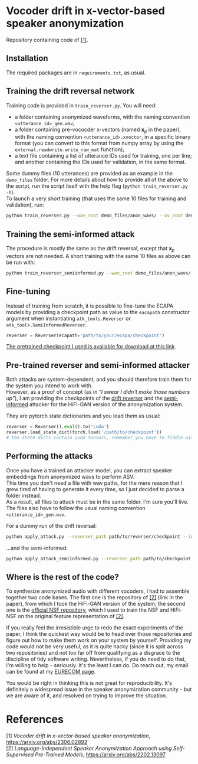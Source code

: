 # Vocoder drift in x-vector-based speaker anonymization
Repository containing code of [[1]](#mipa23).

## Installation
The required packages are in `requirements.txt`, as usual.

## Training the drift reversal network
Training code is provided in `train_reverser.py`. You will need:

- a folder containing anonymized waveforms, with the naming convention `<utterance_id>_gen.wav`;
- a folder containing pre-vococder x-vectors (named $\mathbf{x}_p$ in the paper), with the naming convention `<utterance_id>.xvector`, in a specific binary format (you can convert to this format from numpy array by using the `external.readwrite.write_raw_mat` function);
- a text file containing a list of utterance IDs used for training, one per line; and another containing the IDs used for validation, in the same format.

Some dummy files (10 utterances) are provided as an example in the `demo_files` folder. For more details about how to provide all of the above to the script, run the script itself with the help flag (`python train_reverser.py -h`).  
To launch a very short training (that uses the same 10 files for training and validation), run:
```bash
python train_reverser.py --wav_root demo_files/anon_wavs/ --xv_root demo_files/xvectors_anonymized/ --ids_list demo_files/demo_files.txt --ids_list_val demo_files/demo_files.txt
```

## Training the semi-informed attack
The procedure is mostly the same as the drift reversal, except that $\mathbf{x}_p$ vectors are not needed. A short training with the same 10 files as above can be run with:
```bash
python train_reverser_semiinformed.py --wav_root demo_files/anon_wavs/ --ids_list demo_files/demo_files.txt --ids_list_val demo_files/demo_files.txt
```

## Fine-tuning
Instead of training from scratch, it is possible to fine-tune the ECAPA models by providing a checkpoint path as value to the `eacapath` constructor argument when instantiating `atk_tools.Reverser` or `atk_tools.SemiInformedReverser`.
```python
reverser = Reverser(ecapath='path/to/your/ecapa/checkpoint')
```
[The pretrained checkpoint I used is available for download at this link](https://nextcloud.eurecom.fr/s/3cEJqmLfrxyrXJw).

## Pre-trained reverser and semi-informed attacker
Both attacks are system-dependent, and you should therefore train them for the system you intend to work with.  
However, as a proof of concept (as in *"I swear I didn't make those numbers up"*), I am providing the checkpoints of the [drift reverser](https://nextcloud.eurecom.fr/s/T6TWJMWFBik52Pc) and the [semi-informed](https://nextcloud.eurecom.fr/s/t3DCJSpBrktGoa2) attacker for the HiFi-GAN version of the anonymization system.

They are pytorch state dictionaries and you load them as usual:
```python
reverser = Reverser().eval().to('cuda')
reverser.load_state_dict(torch.load('/path/to/checkpoint'))
# the state dicts contain cuda tensors, remember you have to fiddle with map_location if you wanna have them on cpu
```

## Performing the attacks
Once you have a trained an attacker model, you can extract speaker embeddings from anonymized wavs to perform ASV.  
This time you don't need a file with wav paths, for the mere reason that I grew tired of having to generate it every time, so I just decided to parse a folder instead.  
As a result, all files to attack must be in the same folder. I'm sure you'll live.  
The files also have to follow the usual naming convention `<utterance_id>_gen.wav`.

For a dummy run of the drift reversal:
```bash
python apply_attack.py --reverser_path path/to/reverser/checkpoint --in_fold demo_files/anon_wavs/ --out_fold demo_files/out/ --target_fold demo_files/xvectors_anonymized/
```
...and the semi-informed:
```bash
python apply_attack_semiinformed.py --reverser_path path/to/checkpoint --in_fold demo_files/anon_wavs/ --out_fold demo_files/out/
```

## Where is the rest of the code?
To synthesize anonymized audio with different vocoders, I had to assemble together two code bases. The first one is the repository of [[2]](#miao22) (link in the paper), from which I took the HiFi-GAN version of the system; the second one is the [official NSF repository](https://github.com/nii-yamagishilab/project-NN-Pytorch-scripts/tree/master/project/01-nsf), which I used to train the NSF and HiFi-NSF on the original feature representation of [[2]](#miao22).

If you really feel the irresistible urge to redo the exact experiments of the paper, I think the quickest way would be to head over those repositories and figure out how to make them work on your system by yourself. Providing my code would not be very useful, as it is quite hacky (since it is split across two repositories) and not too far off from qualifying as a disgrace to the discipline of tidy software writing.
Nevertheless, if you do need to do that, I'm willing to help - seriously. It's the least I can do. Do reach out, my email can be found at my [EURECOM page](https://www.eurecom.fr/en/people/panariello-michele).

You would be right in thinking this is not great for reproducibility. It's definitely a widespread issue in the speaker anonymization community - but we are aware of it, and resolved on trying to improve the situation.

# References
<span id="mipa23">[1]</span> *Vocoder drift in x-vector-based speaker anonymization*, https://arxiv.org/abs/2306.02892  
<span id="miao22">[2]</span> *Language-Independent Speaker Anonymization Approach using Self-Supervised Pre-Trained Models*, https://arxiv.org/abs/2202.13097
